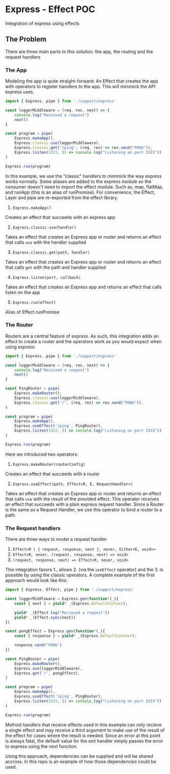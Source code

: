 # Express - Effect POC

Integration of express using effects

## The Problem

There are three main parts to this solution: the app, the routing and the request handlers

### The App

Modeling the app is quite straight-forward: An Effect that creates the app with operators to register handlers to the app. This will mimmick the API express uses.

```typescript
import { Express, pipe } from './support/express'

const loggerMiddleware = (req, res, next) => {
    console.log("Received a request")
    next()
}

const program = pipe(
    Express.makeApp(),
    Express.classic.use(loggerMiddleware),
    Express.classic.get('/ping', (req, res) => res.send("PONG")),
    Express.listen(3333, () => console.log("Listening on port 3333"))
)

Express.run(program)
```

In this example, we use the "classic" handlers to mimmick the way express works normally. Some aliases are added to the express module so the consumer doesn't need to import the effect module. Such as, map, flatMap, and runApp (this is an alias of runPromise). For convenience, the Effect, Layer and pipe are re-exported from the effect library.

1. `Express.makeApp()` 

Creates an effect that succeeds with an express app

2. `Express.classic.use(handler)`

Takes an effect that creates an Express app or router and returns an effect that calls `use` with the handler supplied

3. `Express.classic.get(path, handler)`

Takes an effect that creates an Express app or router and returns an effect that calls `get` with the path and handler supplied

4. `Express.listen(port, callback)`

Takes an effect that creates an Express app and returns an effect that calls listen on the app

5. `Express.run(effect)`

Alias of Effect.runPromise


### The Router

Routers are a central feature of express. As such, this integration adds an effect to create a router and the operators work as you would expect when using express.

```ts
import { Express, pipe } from './support/express'

const loggerMiddleware = (req, res, next) => {
    console.log("Received a request")
    next()
}

const PingRouter = pipe(
    Express.makeRouter(),
    Express.classic.use(loggerMiddleware),
    Express.classic.get('/', (req, res) => res.send("PONG")),
)

const program = pipe(
    Express.makeApp(),
    Express.useEffect('/ping', PingRouter),
    Express.listen(3333, () => console.log("Listening on port 3333"))
)

Express.run(program)
```

Here we introduced two operators:

1. `Express.makeRouter(routerConfig)`

Creates an effect that succeeds with a router

2. `Express.useEffect(path, Effect<R, E, RequestHandler>)`

Takes an effect that creates an Express app or router and returns an effect that calls `use` with the result of the provided effect. This operator receives an effect that succeeds with a plain express request handler. Since a Router is the same as a Request Handler, we use this operator to bind a router to a path.

### The Request handlers

There are three ways to model a request handler

1. `Effect<R | { request, response, next }, never, Either<E, void>>`
2. `Effect<R, never, (request, response, next) => void>`
3. `(request, response, next) => Effect<R, never, void>`

This integration favors 1., allows 2. (via the `useEffect` operator) and the 3. is possible by using the classic operators. A complete example of the first approach would look like this:

```typescript
import { Express, Effect, pipe } from './support/express'

const loggerMiddleware = Express.gen(function*(_){
    const { next } = yield* _(Express.DefaultContext);

    yield* _(Effect.log("Recieved a request"))
    yield* _(Effect.sync(next))
})

const pongEffect = Express.gen(function*(_){
    const { response } = yield* _(Express.DefaultContext);

    response.send("PONG")
})

const PingRouter = pipe(
    Express.makeRouter(),
    Express.use(loggerMiddleware),
    Express.get('/', pongEffect),
)

const program = pipe(
    Express.makeApp(),
    Express.useEffect('/ping', PingRouter),
    Express.listen(3333, () => console.log("Listening on port 3333"))
)

Express.run(program)
```

Method handlers that receive effects used in this example can only recieve a single effect and may receive a third argument to make use of the result of the effect for cases where the result is needed. Since an error at this point is always fatal, the default value for the exit handler simply passes the error to express using the next function.

Using this approach, dependencies can be supplied and will be shared accross. In this repo is an example of how those dependencies could be used.